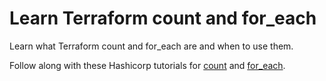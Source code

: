 # Learn Terraform count and for_each

Learn what Terraform count and for_each are and when to use them.

Follow along with these Hashicorp tutorials for
[count](https://developer.hashicorp.com/terraform/tutorials/configuration-language/count) and
[for_each](https://developer.hashicorp.com/terraform/tutorials/configuration-language/for-each).
